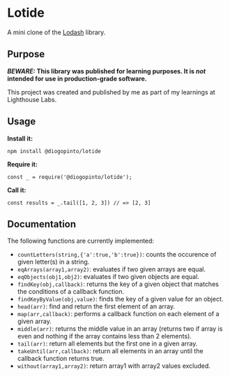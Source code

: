 # Lotide

A mini clone of the [Lodash](https://lodash.com) library.

## Purpose

**_BEWARE:_ This library was published for learning purposes. It is _not_ intended for use in production-grade software.**

This project was created and published by me as part of my learnings at Lighthouse Labs. 

## Usage

**Install it:**

`npm install @diogopinto/lotide`

**Require it:**

`const _ = require('@diogopinto/lotide');`

**Call it:**

`const results = _.tail([1, 2, 3]) // => [2, 3]`

## Documentation

The following functions are currently implemented:

* `countLetters(string,{'a':true,'b':true})`: counts the occurence of given letter(s) in a string.
* `eqArrays(array1,array2)`: evaluates if two given arrays are equal.
* `eqObjects(obj1,obj2)`: evaluates if two given objects are equal.
* `findKey(obj,callback)`: returns the key of a given object that matches the conditions of a callback function.
* `findKeyByValue(obj,value)`: finds the key of a given value for an object.
* `head(arr)`: find and return the first element of an array.
* `map(arr,callback)`: performs a callback function on each element of a given array.
* `middle(arr)`: returns the middle value in an array (returns two if array is even and nothing if the array contains less than 2 elements).
* `tail(arr)`: return all elements but the first one in a given array.
* `takeUntil(arr,callback)`: return all elements in an array until the callback function returns true.
* `without(array1,array2)`: return array1 with array2 values excluded.